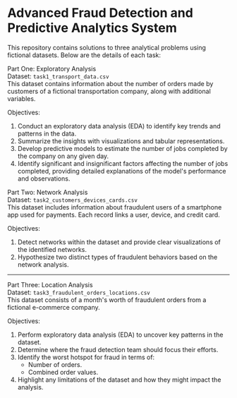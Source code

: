 # Advanced Fraud Detection and Predictive Analytics System

This repository contains solutions to three analytical problems using fictional datasets. Below are the details of each task:  

Part One: Exploratory Analysis  
Dataset: `task1_transport_data.csv`  
This dataset contains information about the number of orders made by customers of a fictional transportation company, along with additional variables.  

Objectives:  
1. Conduct an exploratory data analysis (EDA) to identify key trends and patterns in the data.  
2. Summarize the insights with visualizations and tabular representations.  
3. Develop predictive models to estimate the number of jobs completed by the company on any given day.  
4. Identify significant and insignificant factors affecting the number of jobs completed, providing detailed explanations of the model's performance and observations.  

Part Two: Network Analysis  
Dataset: `task2_customers_devices_cards.csv`  
This dataset includes information about fraudulent users of a smartphone app used for payments. Each record links a user, device, and credit card.  

Objectives:  
1. Detect networks within the dataset and provide clear visualizations of the identified networks.  
2. Hypothesize two distinct types of fraudulent behaviors based on the network analysis.  

---

Part Three: Location Analysis  
Dataset: `task3_fraudulent_orders_locations.csv`  
This dataset consists of a month's worth of fraudulent orders from a fictional e-commerce company.  

Objectives:  
1. Perform exploratory data analysis (EDA) to uncover key patterns in the dataset.  
2. Determine where the fraud detection team should focus their efforts.  
3. Identify the worst hotspot for fraud in terms of:  
   - Number of orders.  
   - Combined order values.  
4. Highlight any limitations of the dataset and how they might impact the analysis.  
